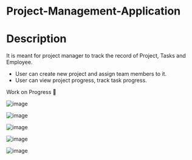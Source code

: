 # Project-Management-Application
# Description
It is meant for project manager to track the record of Project, Tasks and Employee.

 - User can create new project and assign team members to it.
 - User can view project progress, track task progress.

 Work on Progress :construction:
 
 ![image](https://user-images.githubusercontent.com/93184409/200115857-42ce56ee-83ab-475d-87d0-ca6b3f77095a.png)

![image](https://user-images.githubusercontent.com/93184409/200115862-ba51617e-1a71-44df-b2d6-76d5334d2460.png)

![image](https://user-images.githubusercontent.com/93184409/200115882-8e92c0c6-1380-46a2-b879-4af78ef20587.png)

![image](https://user-images.githubusercontent.com/93184409/200115887-41b396ae-54c7-4d8f-ab59-4ce8530a9dbe.png)

![image](https://user-images.githubusercontent.com/93184409/200115893-a2f51277-f361-4146-b97d-9a6ba0aea4df.png)

